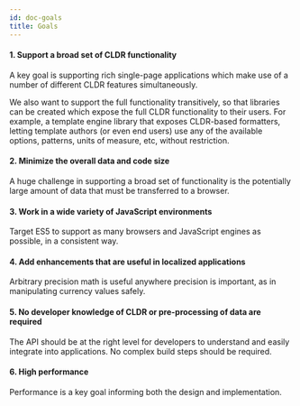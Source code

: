 ```yaml
---
id: doc-goals
title: Goals
---
```


#### 1. Support a broad set of CLDR functionality

A key goal is supporting rich single-page applications which make use of a number of different CLDR features simultaneously.

We also want to support the full functionality transitively, so that libraries can be created which expose the full CLDR functionality to their users. For example, a template engine library that exposes CLDR-based formatters, letting template authors (or even end users) use any of the available options, patterns, units of measure, etc, without restriction.


#### 2. Minimize the overall data and code size

A huge challenge in supporting a broad set of functionality is the potentially large amount of data that must be transferred to a browser.


#### 3. Work in a wide variety of JavaScript environments

Target ES5 to support as many browsers and JavaScript engines as possible, in a consistent way.


#### 4. Add enhancements that are useful in localized applications

Arbitrary precision math is useful anywhere precision is important, as in manipulating currency values safely.


#### 5. No developer knowledge of CLDR or pre-processing of data are required

The API should be at the right level for developers to understand and easily integrate into applications. No complex build steps should be required.


#### 6. High performance

Performance is a key goal informing both the design and implementation.
